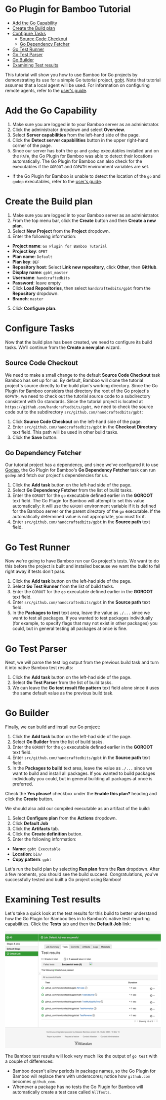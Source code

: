 # Go Plugin for Bamboo Tutorial

- [Add the Go Capability](#add-the-go-capability)
- [Create the Build plan](#create-the-build-plan)
- [Configure Tasks](#configure-tasks)
  - [Source Code Checkout](#source-code-checkout)
  - [Go Dependency Fetcher](#go-dependency-fetcher)
- [Go Test Runner](#go-test-runner)
- [Go Test Parser](#go-test-parser)
- [Go Builder](#go-builder)
- [Examining Test results](#examining-test-results)

This tutorial will show you how to use Bamboo for Go projects by demonstrating its use for a simple Go tutorial project,
[gpbt](https://github.com/handcraftedbits/gpbt).  Note that tutorial assumes that a local agent will be used.  For
information on configuring remote agents, refer to the [user's guide](guide.md).

# Add the Go Capability

1. Make sure you are logged in to your Bamboo server as an administrator.
2. Click the administrator dropdown and select **Overview**.
3. Select **Server capabilities** from the left-hand side of the page.
4. Click the **Detect server capabilities** button in the upper right-hand corner of the page.
5. Since our server has both the `go` and `godep` executables installed and on the `PATH`, the Go Plugin for Bamboo was
able to detect their locations automatically.  The Go Plugin for Bamboo can also check for the executables if the
`GOROOT` and `GOPATH` environment variables are set.
  * If the Go Plugin for Bamboo is unable to detect the location of the `go` and `godep` executables, refer to the
  [user's guide](guide.md#manual-configuration).

# Create the Build plan

1. Make sure you are logged in to your Bamboo server as an administrator.
2. From the top menu bar, click the **Create** button and then **Create a new plan**.
3. Select **New Project** from the **Project** dropdown.
4. Enter the following information:
  * **Project name**: `Go Plugin for Bamboo Tutorial`
  * **Project key**: `GPBT`
  * **Plan name**: `Default`
  * **Plan key**: `DEF`
  * **Repository host**: Select **Link new repository**, click **Other**, then **GitHub**.
  * **Display name**: `gpbt_master`
  * **Username**: `handcraftedbits`
  * **Password**: leave empty
  * Click **Load Repositories**, then select `handcraftedbits/gpbt` from the **Repository** dropdown.
  * **Branch**: `master`
5. Click **Configure plan**.

# Configure Tasks

Now that the build plan has been created, we need to configure its build tasks.  We'll continue from the **Create a new
plan** wizard.

## Source Code Checkout

We need to make a small change to the default **Source Code Checkout** task Bamboo has set up for us.  By default,
Bamboo will clone the tutorial project's source directly to the build plan's working directory.  Since the Go Plugin for
Bamboo considers that directory the root of the Go project's `GOPATH`, we need to check out the tutorial source code to
a subdirectory consistent with Go standards.  Since the tutorial project is located at
`https://github.com/handcraftedbits/gpbt`, we need to check the source code out to the subdirectory `src/github.com/handcraftedbits/gpbt`:

1. Click **Source Code Checkout** on the left-hand side of the page.
2. Enter `src/github.com/handcraftedbits/gpbt` in the **Checkout Directory** text field.  This path will be used in
other build tasks.
3. Click the **Save** button.

## Go Dependency Fetcher

Our tutorial project has a dependency, and since we've configured it to use [Godep](https://github.com/tools/godep), the
Go Plugin for Bamboo's **Go Dependency Fetcher** task can run `godep` and fetch our project's dependencies for us.

1. Click the **Add task** button on the left-had side of the page.
2. Select **Go Dependency Fetcher** from the list of build tasks.
3. Enter the `GOROOT` for the `go` executable defined earlier in the **GOROOT** text field.  The Go Plugin for Bamboo
will attempt to set this value automatically: it will use the `GOROOT` environment variable if it is defined for the
Bamboo server or the parent directory of the `go` executable.  If the automatically determined value is not appropriate, you must fix it.
4. Enter `src/github.com/handcraftedbits/gpbt` in the **Source path** text field.

# Go Test Runner

Now we're going to have Bamboo run our Go project's tests.  We want to do this before the project is built and installed
because we want the build to fail right away if tests don't pass.

1. Click the **Add task** button on the left-had side of the page.
2. Select **Go Test Runner** from the list of build tasks.
3. Enter the `GOROOT` for the `go` executable defined earlier in the **GOROOT** text field.
4. Enter `src/github.com/handcraftedbits/gpbt` in the **Source path** text field.
5. In the **Packages to test** text area, leave the value as `./...` since we want to test all packages.  If you wanted
to test packages individually (for example, to specify flags that may not exist in other packages) you could, but in
general testing all packages at once is fine.

# Go Test Parser

Next, we will parse the test log output from the previous build task and turn it into native Bamboo test results:

1. Click the **Add task** button on the left-had side of the page.
2. Select **Go Test Parser** from the list of build tasks.
3. We can leave the **Go test result file pattern** text field alone since it uses the same default value as the
previous build task.

# Go Builder

Finally, we can build and install our Go project:

1. Click the **Add task** button on the left-had side of the page.
2. Select **Go Builder** from the list of build tasks.
3. Enter the `GOROOT` for the `go` executable defined earlier in the **GOROOT** text field.
4. Enter `src/github.com/handcraftedbits/gpbt` in the **Source path** text field.
5. In the **Packages to build** text area, leave the value as `./...` since we want to build and install all packages.
If you wanted to build packages individually you could, but in general building all packages at once is preferred.

Check the **Yes please!** checkbox under the **Enable this plan?** heading and click the **Create** button.

We should also add our compiled executable as an artifact of the build:

1. Select **Configure plan** from the **Actions** dropdown.
2. Click **Default Job**
3. Click the **Artifacts** tab.
4. Click the **Create definition** button.
5. Enter the following information:
  * **Name**: `gpbt Executable`
  * **Location**: `bin/`
  * **Copy pattern**: `gpbt`

Let's run the build plan by selecting **Run plan** from the **Run** dropdown.  After a few moments, you should see the
build succeed.  Congratulations, you've successfully tested and built a Go project using Bamboo!

# Examining Test results

Let's take a quick look at the test results for this build to better understand how the Go Plugin for Bamboo ties in to
Bamboo's native test reporting capabilities.  Click the **Tests** tab and then the **Default Job** link:

![Go test results](images/testresults.png)

The Bamboo test results will look very much like the output of `go test` with a couple of differences:

* Bamboo doesn't allow periods in package names, so the Go Plugin for Bamboo will replace them with underscores; notice
how `github.com` becomes `github_com`.
* Whenever a package has no tests the Go Plugin for Bamboo will automatically create a test case called `AllTests`.
